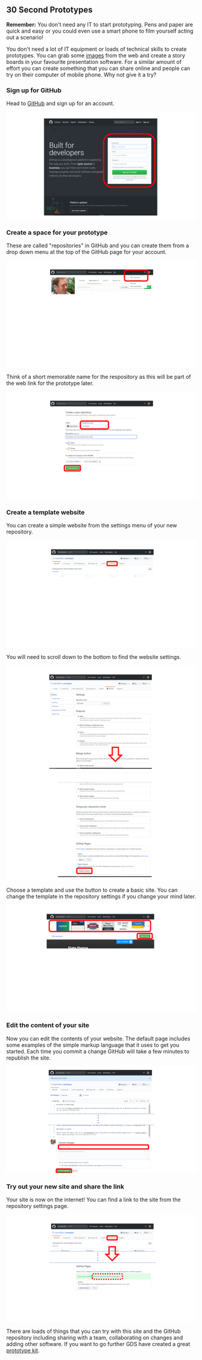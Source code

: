 ## 30 Second Prototypes

**Remember:** You don't need any IT to start prototyping. Pens and paper are quick and easy or you could even use a smart phone to film yourself acting out a scenario!

You don't need a lot of IT equipment or loads of technical skills to create prototypes. You can grab some [images](https://www.google.co.uk/search?q=smartphone+vector+free+download&tbm=isch) from the web and create a story boards in your favourite presentation software. For a similar amount of effort you can create something that you can share online and people can try on their computer of mobile phone. Why not give it a try?

### Sign up for GitHub

Head to [GitHub](https://github.com) and sign up for an account.

![github registration](Slide1.PNG)

### Create a space for your prototype

These are called "repositories" in GitHub and you can create them from a drop down menu at the top of the GitHub page for your account.

![new repository](Slide2.PNG)

Think of a short memorable name for the respository as this will be part of the web link for the prototype later.

![repository setup page](Slide3.PNG)

### Create a template website

You can create a simple website from the settings menu of your new repository.

![repository menu](Slide4.PNG)

You will need to scroll down to the bottom to find the website settings.

![repository settings](Slide5.PNG)
![website settings](Slide6.PNG)

Choose a template and use the button to create a basic site. You can change the template in the repository settings if you change your mind later.

![select template](Slide7.PNG)

### Edit the content of your site
Now you can edit the contents of your website. The default page includes some examples of the simple markup language that it uses to get you started. Each time you commit a change GitHub will take a few minutes to republish the site.

![editor](Slide8.PNG)

### Try out your new site and share the link
Your site is now on the internet! You can find a link to the site from the repository settings page.

![site URL](Slide9.PNG)

There are loads of things that you can try with this site and the GitHub repository including sharing with a team, collaborating on changes and adding other software. If you want to go further GDS have created a great [prototype kit](https://govuk-prototype-kit.herokuapp.com/docs/install/introduction).
